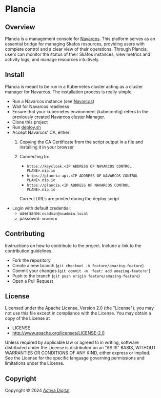 # Plancia

## Overview
Plancia is a management console for [Navarcos](https://github.com/Navarcos/navarcos).
This platform serves as an essential bridge for managing Skafos resources, providing users with complete control and a clear view of their operations.
Through Plancia, users can monitor the status of their Skafos instances, view metrics and activity logs, and manage resources intuitively.

## Install

Plancia is meant to be run in a Kubernetes cluster acting as a cluster manager for Navarcos.
The installation process is really simple:
* Run a Navarcos instance (see [Navarcos](https://github.com/Navarcos/navarcos/))
* Wait for Navarcos readiness
* Ensure that your kubernetes environment (kubeconfig) refers to the previously created Navarcos cluster Manager.
* Clone this project
* Run [deploy.sh](https://github.com/Navarcos/plancia/blob/main/deploy.sh)
* Accept Navarcos' CA, either:
  1. Copying the CA Certificate from the script output in a file and installing it in your browser
  2. Connecting to:
     - `https://keycloak.<IP ADDRESS OF NAVARCOS CONTROL PLANE>.nip.io`
     - `https://plancia-api.<IP ADDRESS OF NAVARCOS CONTROL PLANE>.nip.io`
     - `https://plancia.<IP ADDRESS OF NAVARCOS CONTROL PLANE>.nip.io`

     Correct URLs are printed during the deploy script
* Login with default credential:
  * username: `ncadmin@ncadmin.local`
  * passowrd: `ncadmin`

  
## Contributing
Instructions on how to contribute to the project. Include a link to the contribution guidelines.

* Fork the repository
* Create a new branch (`git checkout -b feature/amazing-feature`)
* Commit your changes (`git commit -m 'feat: add amazing-feature'`)
* Push to the branch (`git push origin feature/amazing-feature`)
* Open a Pull Request

## License
Licensed under the Apache License, Version 2.0 (the "License"); you may not use this file except in compliance with the License.
You may obtain a copy of the License at

* LICENSE
* <http://www.apache.org/licenses/LICENSE-2.0>

Unless required by applicable law or agreed to in writing, software distributed under the License is distributed on an "AS IS" BASIS, WITHOUT WARRANTIES OR CONDITIONS OF ANY KIND, either express or implied. See the License for the specific language governing permissions and limitations under the License.

## Copyright

Copyright :copyright: 2024 [Activa Digital](https://www.activadigital.it).
